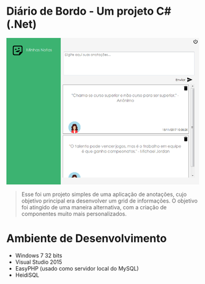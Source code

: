 # Diário de Bordo - Um projeto C# (.Net)

![ProjectScreenshot](https://raw.githubusercontent.com/Haple/Diario-de-Bordo/master/Screenshot.PNG)

> Esse foi um projeto simples de uma aplicação de anotações, cujo objetivo principal era desenvolver um grid de informações. O objetivo foi atingido de uma maneira alternativa, com a criação de componentes muito mais personalizados.

# Ambiente de Desenvolvimento

  - Windows 7 32 bits
  - Visual Studio 2015
  - EasyPHP (usado como servidor local do MySQL)
  - HeidiSQL

